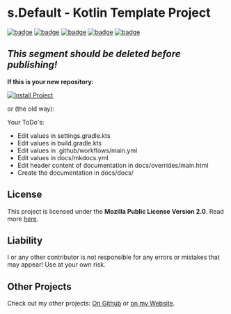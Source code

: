 # s.Default - Kotlin Template Project
[![badge](https://img.shields.io/badge/license-MPL--2.0-orange)](https://github.com/scolastico-dev/s.Default/blob/main/LICENSE)
[![badge](https://img.shields.io/github/languages/code-size/scolastico-dev/s.Default)](https://github.com/scolastico-dev/s.Default/graphs/contributors)
[![badge](https://img.shields.io/github/issues/scolastico-dev/s.Default)](https://github.com/scolastico-dev/s.Default/issues)
[![badge](https://img.shields.io/github/v/tag/scolastico-dev/s.Default?label=version)](https://github.com/scolastico-dev/s.Default/releases)
[![badge](https://github.com/scolastico-dev/s.Default/actions/workflows/main.yml/badge.svg)](https://github.com/scolastico-dev/s.Default/actions)

## *This segment should be deleted before publishing!*
**If this is your new repository:**

[![Install Project](https://img.shields.io/badge/Click%20To-Install%20Project-brightgreen)](templates/project-settings.env)

or (the old way):

Your ToDo's:
- Edit values in settings.gradle.kts
- Edit values in build.gradle.kts
- Edit values in .github/workflows/main.yml
- Edit values in docs/mkdocs.yml
- Edit header content of documentation in docs/overrides/main.html
- Create the documentation in docs/docs/

## License
This project is licensed under the **Mozilla Public License Version 2.0**. Read more [here](https://www.mozilla.org/en-US/MPL/2.0/).

## Liability
I or any other contributor is not responsible for any errors or mistakes that may appear! Use at your own risk.

## Other Projects
Check out my other projects: [On Github](https://github.com/scolastico/) or [on my Website](https://scolasti.co/).
